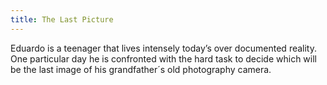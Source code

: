 ```yaml
---
title: The Last Picture
---
```


Eduardo is a teenager that lives intensely today’s over documented reality. One particular day he is confronted with the hard task to decide which will be the last image of his grandfather´s old photography camera.
